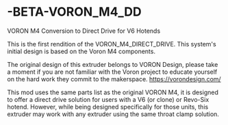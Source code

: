 # -BETA-VORON_M4_DD
VORON M4 Conversion to Direct Drive for V6 Hotends

This is the first rendition of the VORON_M4_DIRECT_DRIVE. This system's initial design is based on the Voron M4 components.

The original design of this extruder belongs to VORON Design, please take a moment if you are not familiar with the Voron project to educate yourself on 
the hard work they commit to the makerspace. https://vorondesign.com/

This mod uses the same parts list as the original VORON M4, it is designed to offer a direct drive solution for users with a V6 (or clone) or Revo-Six
hotend.  However, while being designed specifically for those units, this extruder may work with any extruder using the same throat clamp solution.
